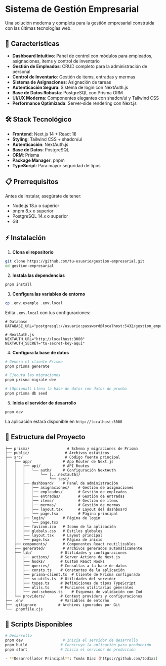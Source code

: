 # Sistema de Gestión Empresarial

Una solución moderna y completa para la gestión empresarial construida con las últimas tecnologías web.

## 🚀 Características

- **Dashboard Intuitivo**: Panel de control con módulos para empleados, asignaciones, items y control de inventario
- **Gestión de Empleados**: CRUD completo para la administración de personal
- **Control de Inventario**: Gestión de items, entradas y mermas
- **Sistema de Asignaciones**: Asignación de  tareas
- **Autenticación Segura**: Sistema de login con NextAuth.js
- **Base de Datos Robusta**: PostgreSQL con Prisma ORM
- **UI/UX Moderna**: Componentes elegantes con shadcn/ui y Tailwind CSS
- **Performance Optimizada**: Server-side rendering con Next.js

## 🛠️ Stack Tecnológico

- **Frontend**: Next.js 14 + React 18
- **Styling**: Tailwind CSS + shadcn/ui
- **Autenticación**: NextAuth.js
- **Base de Datos**: PostgreSQL
- **ORM**: Prisma
- **Package Manager**: pnpm
- **TypeScript**: Para mayor seguridad de tipos

## 📋 Prerrequisitos

Antes de instalar, asegúrate de tener:

- Node.js 18.x o superior
- pnpm 8.x o superior
- PostgreSQL 14.x o superior
- Git

## ⚡ Instalación

1. **Clona el repositorio**
```bash
git clone https://github.com/tu-usuario/gestion-empresarial.git
cd gestion-empresarial
```

2. **Instala las dependencias**
```bash
pnpm install
```

3. **Configura las variables de entorno**
```bash
cp .env.example .env.local
```

Edita `.env.local` con tus configuraciones:
```env
# Database
DATABASE_URL="postgresql://usuario:password@localhost:5432/gestion_empresarial"

# NextAuth.js
NEXTAUTH_URL="http://localhost:3000"
NEXTAUTH_SECRET="tu-secret-key-aqui"

```

4. **Configura la base de datos**
```bash
# Genera el cliente Prisma
pnpm prisma generate

# Ejecuta las migraciones
pnpm prisma migrate dev

# (Opcional) Llena la base de datos con datos de prueba
pnpm prisma db seed
```

5. **Inicia el servidor de desarrollo**
```bash
pnpm dev
```

La aplicación estará disponible en `http://localhost:3000`

## 📁 Estructura del Proyecto

```
├── prisma/                 # Schema y migraciones de Prisma
├── public/                # Archivos estáticos
├── src/                   # Código fuente principal
│   ├── app/              # App Router de Next.js
│   │   ├── api/          # API Routes
│   │   │   └── auth/     # Configuración NextAuth
│   │   │       └── [...nextauth]/
│   │   │           └── test/
│   │   ├── dashboard/    # Panel de administración
│   │   │   ├── asignaciones/    # Gestión de asignaciones
│   │   │   ├── empleados/       # Gestión de empleados
│   │   │   ├── entradas/        # Gestión de entradas
│   │   │   ├── items/           # Gestión de items
│   │   │   ├── mermas/          # Gestión de mermas
│   │   │   ├── layout.tsx       # Layout del dashboard
│   │   │   └── page.tsx         # Página principal
│   │   ├── login/        # Página de login
│   │   │   └── page.tsx
│   │   ├── favicon.ico   # Icono de la aplicación
│   │   ├── globals.css   # Estilos globales
│   │   ├── layout.tsx    # Layout principal
│   │   └── page.tsx      # Página de inicio
│   ├── components/       # Componentes React reutilizables
│   ├── generated/        # Archivos generados automáticamente
│   ├── lib/             # Utilidades y configuraciones
│   │   ├── actions/     # Server Actions de Next.js
│   │   ├── hooks/       # Custom React Hooks
│   │   ├── queries/     # Consultas a la base de datos
│   │   ├── consts.ts    # Constantes de la aplicación
│   │   ├── prisma-client.ts  # Cliente de Prisma configurado
│   │   ├── sv-utils.ts  # Utilidades del servidor
│   │   ├── types.ts     # Definiciones de tipos TypeScript
│   │   ├── utils.ts     # Funciones utilitarias generales
│   │   └── zod-schemas.ts    # Esquemas de validación con Zod
│   └── providers/       # Context providers y configuraciones
├── .env                 # Variables de entorno
├── .gitignore          # Archivos ignorados por Git
└── .pnpmfile.cjs
```

## 🎯 Scripts Disponibles

```bash
# Desarrollo
pnpm dev                  # Inicia el servidor de desarrollo
pnpm build               # Construye la aplicación para producción
pnpm start               # Inicia el servidor de producción

- **Desarrollador Principal**: Tomás Díaz (https://github.com/tod1az)


